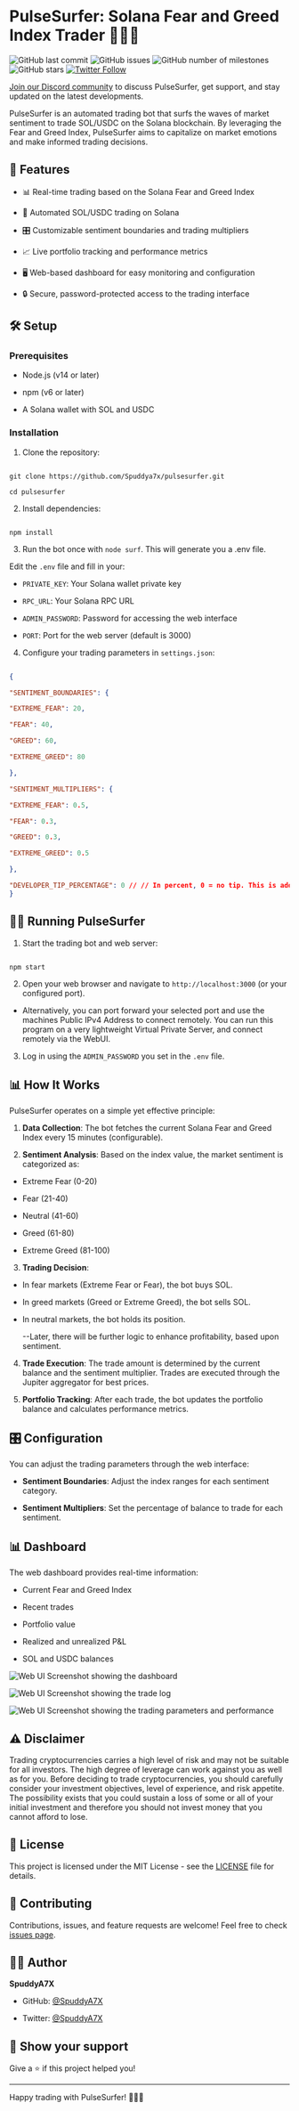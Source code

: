 # PulseSurfer: Solana Fear and Greed Index Trader 🏄‍♂️🌊



![GitHub last commit](https://img.shields.io/github/last-commit/SpuddyA7X/PulseSurfer)
![GitHub issues](https://img.shields.io/github/issues/SpuddyA7X/PulseSurfer)
![GitHub number of milestones](https://img.shields.io/github/milestones/all/SpuddyA7X/PulseSurfer)
![GitHub stars](https://img.shields.io/github/stars/SpuddyA7X/PulseSurfer?style=social)
[![Twitter Follow](https://img.shields.io/twitter/follow/spuddya7x?style=social)](https://twitter.com/spuddya7x)

[Join our Discord community](https://discord.gg/H5MCsYjckc) to discuss PulseSurfer, get support, and stay updated on the latest developments.



PulseSurfer is an automated trading bot that surfs the waves of market sentiment to trade SOL/USDC on the Solana blockchain. By leveraging the Fear and Greed Index, PulseSurfer aims to capitalize on market emotions and make informed trading decisions.

  

## 🚀 Features

  

- 📊 Real-time trading based on the Solana Fear and Greed Index

- 💼 Automated SOL/USDC trading on Solana

- 🎛️ Customizable sentiment boundaries and trading multipliers

- 📈 Live portfolio tracking and performance metrics

- 🖥️ Web-based dashboard for easy monitoring and configuration

- 🔒 Secure, password-protected access to the trading interface

  

## 🛠️ Setup

  

### Prerequisites

  

- Node.js (v14 or later)

- npm (v6 or later)

- A Solana wallet with SOL and USDC

  

### Installation

  

1. Clone the repository:

```

git clone https://github.com/Spuddya7x/pulsesurfer.git

cd pulsesurfer

```

  

2. Install dependencies:

```

npm install

```

  

3. Run the bot once with ```node surf```. This will generate you a .env file.


Edit the `.env` file and fill in your:

-  `PRIVATE_KEY`: Your Solana wallet private key

-  `RPC_URL`: Your Solana RPC URL

-  `ADMIN_PASSWORD`: Password for accessing the web interface

-  `PORT`: Port for the web server (default is 3000)

  

4. Configure your trading parameters in `settings.json`:

```json

{

"SENTIMENT_BOUNDARIES": {

"EXTREME_FEAR": 20,

"FEAR": 40,

"GREED": 60,

"EXTREME_GREED": 80

},

"SENTIMENT_MULTIPLIERS": {

"EXTREME_FEAR": 0.5,

"FEAR": 0.3,

"GREED": 0.3,

"EXTREME_GREED": 0.5

},

"DEVELOPER_TIP_PERCENTAGE": 0 // // In percent, 0 = no tip. This is added to the 0.05% fixed fee.
}

```

  

## 🏃‍♂️ Running PulseSurfer

  

1. Start the trading bot and web server:

```

npm start

```

  

2. Open your web browser and navigate to `http://localhost:3000` (or your configured port).

  - Alternatively, you can port forward your selected port and use the machines Public IPv4 Address to connect remotely. You can run this program on a very lightweight Virtual Private Server, and connect remotely via the WebUI.

3. Log in using the `ADMIN_PASSWORD` you set in the `.env` file.

  

## 📊 How It Works

  

PulseSurfer operates on a simple yet effective principle:

  

1.  **Data Collection**: The bot fetches the current Solana Fear and Greed Index every 15 minutes (configurable).

  

2.  **Sentiment Analysis**: Based on the index value, the market sentiment is categorized as:

- Extreme Fear (0-20)

- Fear (21-40)

- Neutral (41-60)

- Greed (61-80)

- Extreme Greed (81-100)

  

3.  **Trading Decision**:

- In fear markets (Extreme Fear or Fear), the bot buys SOL.

- In greed markets (Greed or Extreme Greed), the bot sells SOL.

- In neutral markets, the bot holds its position.

  --Later, there will be further logic to enhance profitability, based upon sentiment.

4.  **Trade Execution**: The trade amount is determined by the current balance and the sentiment multiplier. Trades are executed through the Jupiter aggregator for best prices.

  

5.  **Portfolio Tracking**: After each trade, the bot updates the portfolio balance and calculates performance metrics.

  

## 🎛️ Configuration

  

You can adjust the trading parameters through the web interface:

  

-  **Sentiment Boundaries**: Adjust the index ranges for each sentiment category.

-  **Sentiment Multipliers**: Set the percentage of balance to trade for each sentiment.

  

## 📊 Dashboard

  

The web dashboard provides real-time information:

  

- Current Fear and Greed Index

- Recent trades

- Portfolio value

- Realized and unrealized P&L

- SOL and USDC balances

![Web UI Screenshot showing the dashboard](./webUI1.png "PulseSurfer Dashboard")

![Web UI Screenshot showing the trade log](./webUI2.png "PulseSurfer Trade Log")

![Web UI Screenshot showing the trading parameters and performance](./webUI3.png "PulseSurfer Performance Data")
  

## ⚠️ Disclaimer

  

Trading cryptocurrencies carries a high level of risk and may not be suitable for all investors. The high degree of leverage can work against you as well as for you. Before deciding to trade cryptocurrencies, you should carefully consider your investment objectives, level of experience, and risk appetite. The possibility exists that you could sustain a loss of some or all of your initial investment and therefore you should not invest money that you cannot afford to lose.

  

## 📜 License

  

This project is licensed under the MIT License - see the [LICENSE](LICENSE) file for details.

  

## 🤝 Contributing

  

Contributions, issues, and feature requests are welcome! Feel free to check [issues page](https://github.com/your-username/pulsesurfer/issues).

  

## 👨‍💻 Author

  

**SpuddyA7X**

  

- GitHub: [@SpuddyA7X](https://github.com/SpuddyA7X)

- Twitter: [@SpuddyA7X](https://twitter.com/SpuddyA7X)

  

## 🌟 Show your support

  

Give a ⭐️ if this project helped you!

  

---

  

Happy trading with PulseSurfer! 🏄‍♂️🌊
